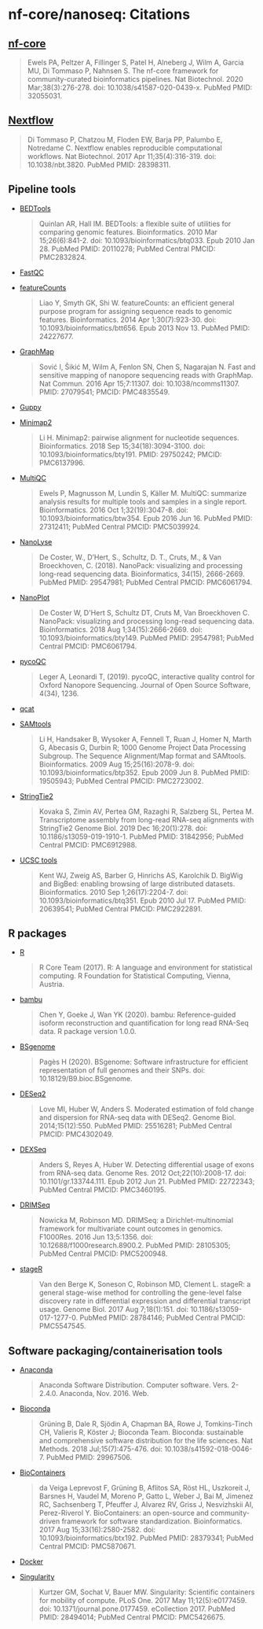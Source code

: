 # nf-core/nanoseq: Citations

## [nf-core](https://www.ncbi.nlm.nih.gov/pubmed/32055031/)

> Ewels PA, Peltzer A, Fillinger S, Patel H, Alneberg J, Wilm A, Garcia MU, Di Tommaso P, Nahnsen S. The nf-core framework for community-curated bioinformatics pipelines. Nat Biotechnol. 2020 Mar;38(3):276-278. doi: 10.1038/s41587-020-0439-x. PubMed PMID: 32055031.

## [Nextflow](https://www.ncbi.nlm.nih.gov/pubmed/28398311/)

> Di Tommaso P, Chatzou M, Floden EW, Barja PP, Palumbo E, Notredame C. Nextflow enables reproducible computational workflows. Nat Biotechnol. 2017 Apr 11;35(4):316-319. doi: 10.1038/nbt.3820. PubMed PMID: 28398311.

## Pipeline tools

* [BEDTools](https://www.ncbi.nlm.nih.gov/pubmed/20110278/)
    > Quinlan AR, Hall IM. BEDTools: a flexible suite of utilities for comparing genomic features. Bioinformatics. 2010 Mar 15;26(6):841-2. doi: 10.1093/bioinformatics/btq033. Epub 2010 Jan 28. PubMed PMID: 20110278; PubMed Central PMCID: PMC2832824.

* [FastQC](https://www.bioinformatics.babraham.ac.uk/projects/fastqc/)

* [featureCounts](https://www.ncbi.nlm.nih.gov/pubmed/24227677/)
    > Liao Y, Smyth GK, Shi W. featureCounts: an efficient general purpose program for assigning sequence reads to genomic features. Bioinformatics. 2014 Apr 1;30(7):923-30. doi: 10.1093/bioinformatics/btt656. Epub 2013 Nov 13. PubMed PMID: 24227677.

* [GraphMap](https://pubmed.ncbi.nlm.nih.gov/27079541/)
    > Sović I, Šikić M, Wilm A, Fenlon SN, Chen S, Nagarajan N. Fast and sensitive mapping of nanopore sequencing reads with GraphMap. Nat Commun. 2016 Apr 15;7:11307. doi: 10.1038/ncomms11307. PMID: 27079541; PMCID: PMC4835549.

* [Guppy](https://nanoporetech.com/nanopore-sequencing-data-analysis)

* [Minimap2](https://pubmed.ncbi.nlm.nih.gov/29750242/)
    > Li H. Minimap2: pairwise alignment for nucleotide sequences. Bioinformatics. 2018 Sep 15;34(18):3094-3100. doi: 10.1093/bioinformatics/bty191. PMID: 29750242; PMCID: PMC6137996.

* [MultiQC](https://www.ncbi.nlm.nih.gov/pubmed/27312411/)
    > Ewels P, Magnusson M, Lundin S, Käller M. MultiQC: summarize analysis results for multiple tools and samples in a single report. Bioinformatics. 2016 Oct 1;32(19):3047-8. doi: 10.1093/bioinformatics/btw354. Epub 2016 Jun 16. PubMed PMID: 27312411; PubMed Central PMCID: PMC5039924.

* [NanoLyse](https://pubmed.ncbi.nlm.nih.gov/29547981/)
    > De Coster, W., D’Hert, S., Schultz, D. T., Cruts, M., & Van Broeckhoven, C. (2018). NanoPack: visualizing and processing long-read sequencing data. Bioinformatics, 34(15), 2666-2669. PubMed PMID: 29547981; PubMed Central PMCID: PMC6061794.

* [NanoPlot](https://pubmed.ncbi.nlm.nih.gov/29547981/)
    > De Coster W, D'Hert S, Schultz DT, Cruts M, Van Broeckhoven C. NanoPack: visualizing and processing long-read sequencing data. Bioinformatics. 2018 Aug 1;34(15):2666-2669. doi: 10.1093/bioinformatics/bty149. PubMed PMID: 29547981; PubMed Central PMCID: PMC6061794.

* [pycoQC](https://doi.org/10.21105/joss.01236)
    > Leger A, Leonardi T, (2019). pycoQC, interactive quality control for Oxford Nanopore Sequencing. Journal of Open Source Software, 4(34), 1236.

* [qcat](https://github.com/nanoporetech/qcat)

* [SAMtools](https://www.ncbi.nlm.nih.gov/pubmed/19505943/)
    > Li H, Handsaker B, Wysoker A, Fennell T, Ruan J, Homer N, Marth G, Abecasis G, Durbin R; 1000 Genome Project Data Processing Subgroup. The Sequence Alignment/Map format and SAMtools. Bioinformatics. 2009 Aug 15;25(16):2078-9. doi: 10.1093/bioinformatics/btp352. Epub 2009 Jun 8. PubMed PMID: 19505943; PubMed Central PMCID: PMC2723002.

* [StringTie2](https://www.ncbi.nlm.nih.gov/pubmed/31842956/)
    > Kovaka S, Zimin AV, Pertea GM, Razaghi R, Salzberg SL, Pertea M. Transcriptome assembly from long-read RNA-seq alignments with StringTie2 Genome Biol. 2019 Dec 16;20(1):278. doi: 10.1186/s13059-019-1910-1. PubMed PMID: 31842956; PubMed Central PMCID: PMC6912988.

* [UCSC tools](https://www.ncbi.nlm.nih.gov/pubmed/20639541/)
    > Kent WJ, Zweig AS, Barber G, Hinrichs AS, Karolchik D. BigWig and BigBed: enabling browsing of large distributed datasets. Bioinformatics. 2010 Sep 1;26(17):2204-7. doi: 10.1093/bioinformatics/btq351. Epub 2010 Jul 17. PubMed PMID: 20639541; PubMed Central PMCID: PMC2922891.

## R packages

* [R](https://www.R-project.org/)
    > R Core Team (2017). R: A language and environment for statistical computing. R Foundation for Statistical Computing, Vienna, Austria.

* [bambu](https://bioconductor.org/packages/release/bioc/html/bambu.html)
    > Chen Y, Goeke J, Wan YK (2020). bambu: Reference-guided isoform reconstruction and quantification for long read RNA-Seq data. R package version 1.0.0.

* [BSgenome](https://bioconductor.org/packages/release/bioc/html/BSgenome.html)
    > Pagès H (2020). BSgenome: Software infrastructure for efficient representation of full genomes and their SNPs. doi: 10.18129/B9.bioc.BSgenome.

* [DESeq2](https://www.ncbi.nlm.nih.gov/pubmed/25516281/)
    > Love MI, Huber W, Anders S. Moderated estimation of fold change and dispersion for RNA-seq data with DESeq2. Genome Biol. 2014;15(12):550. PubMed PMID: 25516281; PubMed Central PMCID: PMC4302049.

* [DEXSeq](https://pubmed.ncbi.nlm.nih.gov/22722343/)
    > Anders S, Reyes A, Huber W. Detecting differential usage of exons from RNA-seq data. Genome Res. 2012 Oct;22(10):2008-17. doi: 10.1101/gr.133744.111. Epub 2012 Jun 21. PubMed PMID: 22722343; PubMed Central PMCID: PMC3460195.

* [DRIMSeq](https://pubmed.ncbi.nlm.nih.gov/28105305/)
    > Nowicka M, Robinson MD. DRIMSeq: a Dirichlet-multinomial framework for multivariate count outcomes in genomics. F1000Res. 2016 Jun 13;5:1356. doi: 10.12688/f1000research.8900.2. PubMed PMID: 28105305; PubMed Central PMCID: PMC5200948.

* [stageR](https://pubmed.ncbi.nlm.nih.gov/28784146/)
    > Van den Berge K, Soneson C, Robinson MD, Clement L. stageR: a general stage-wise method for controlling the gene-level false discovery rate in differential expression and differential transcript usage. Genome Biol. 2017 Aug 7;18(1):151. doi: 10.1186/s13059-017-1277-0. PubMed PMID: 28784146; PubMed Central PMCID: PMC5547545.

## Software packaging/containerisation tools

* [Anaconda](https://anaconda.com)
    > Anaconda Software Distribution. Computer software. Vers. 2-2.4.0. Anaconda, Nov. 2016. Web.

* [Bioconda](https://www.ncbi.nlm.nih.gov/pubmed/29967506/)
    > Grüning B, Dale R, Sjödin A, Chapman BA, Rowe J, Tomkins-Tinch CH, Valieris R, Köster J; Bioconda Team. Bioconda: sustainable and comprehensive software distribution for the life sciences. Nat Methods. 2018 Jul;15(7):475-476. doi: 10.1038/s41592-018-0046-7. PubMed PMID: 29967506.

* [BioContainers](https://www.ncbi.nlm.nih.gov/pubmed/28379341/)
    > da Veiga Leprevost F, Grüning B, Aflitos SA, Röst HL, Uszkoreit J, Barsnes H, Vaudel M, Moreno P, Gatto L, Weber J, Bai M, Jimenez RC, Sachsenberg T, Pfeuffer J, Alvarez RV, Griss J, Nesvizhskii AI, Perez-Riverol Y. BioContainers: an open-source and community-driven framework for software standardization. Bioinformatics. 2017 Aug 15;33(16):2580-2582. doi: 10.1093/bioinformatics/btx192. PubMed PMID: 28379341; PubMed Central PMCID: PMC5870671.

* [Docker](https://dl.acm.org/doi/10.5555/2600239.2600241)

* [Singularity](https://www.ncbi.nlm.nih.gov/pubmed/28494014/)
    > Kurtzer GM, Sochat V, Bauer MW. Singularity: Scientific containers for mobility of compute. PLoS One. 2017 May 11;12(5):e0177459. doi: 10.1371/journal.pone.0177459. eCollection 2017. PubMed PMID: 28494014; PubMed Central PMCID: PMC5426675.
